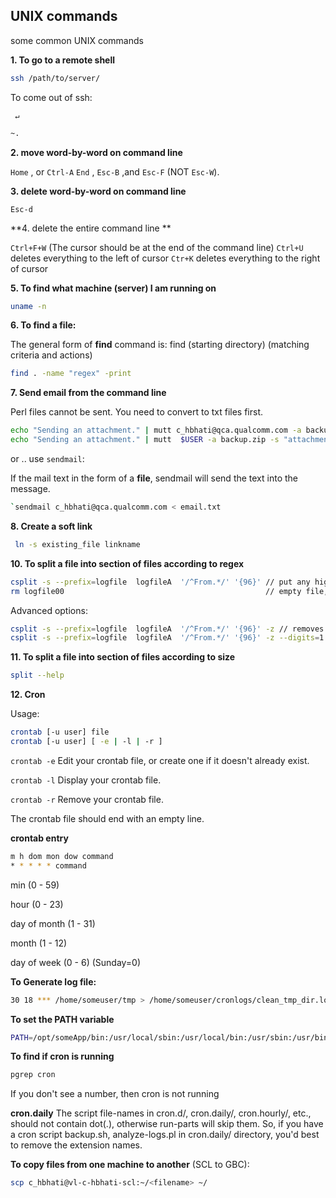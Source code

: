 ## UNIX commands
some common UNIX commands

**1. To go to a remote shell**
```bash
ssh /path/to/server/
```
To come out of ssh:

` ↵`
```bash
~.
```

**2. move word-by-word on command line**

`Home` , or  `Ctrl-A`
`End` ,
`Esc-B` ,and
 `Esc-F`  (NOT `Esc-W`).


**3. delete word-by-word on command line**

`Esc-d` 


**4. delete the entire command line **

`Ctrl+F+W`   (The cursor should be at the end of the command line)
`Ctrl+U` deletes everything to the left of cursor
`Ctr+K` deletes everything to the right of cursor


**5. To find what machine (server) I am running on**
```bash
uname -n
```

**6. To find a file:**

The general form of **find** command is:
 find (starting directory) (matching criteria and actions)
```bash
find . -name "regex" -print
```

**7. Send email from the command line**

Perl files cannot be sent. You need to convert to txt files first.
```bash
echo "Sending an attachment." | mutt c_hbhati@qca.qualcomm.com -a backup.zip -s "attachment" 
echo "Sending an attachment." | mutt  $USER -a backup.zip -s "attachment" 
```
or ..
use `sendmail`: 

If the mail text in the form of a **file**, sendmail  will send the text into the message.
```bash
`sendmail c_hbhati@qca.qualcomm.com < email.txt
```

**8. Create a soft link**
```bash
 ln -s existing_file linkname
```

**10. To split a file into section  of files according to regex**
```bash
csplit -s --prefix=logfile  logfileA  '/^From.*/' '{96}' // put any high number
rm logfile00                                             // empty file, i.e. everything uptill the first pattern
```

Advanced options:
```bash
csplit -s --prefix=logfile  logfileA  '/^From.*/' '{96}' -z // removes empty files
csplit -s --prefix=logfile  logfileA  '/^From.*/' '{96}' -z --digits=1 // no 00,01 etc.
```

**11. To split a file into section  of files according to size**
```bash
split --help
```

**12. Cron**

Usage:
```bash
crontab [-u user] file
crontab [-u user] [ -e | -l | -r ]
```
`crontab -e` Edit your crontab file, or create one if it doesn't already exist.

`crontab -l` Display your crontab file.

`crontab -r` Remove your crontab file.

The crontab file should end with an empty line.

**crontab entry**
```bash
m h dom mon dow command
* * * * * command
```

min (0 - 59)

hour (0 - 23)

day of month (1 - 31)

month (1 - 12)

day of week (0 - 6) (Sunday=0)

**To Generate log file:**
```bash
30 18 *** /home/someuser/tmp > /home/someuser/cronlogs/clean_tmp_dir.log
```
**To set the PATH variable**
```bash
PATH=/opt/someApp/bin:/usr/local/sbin:/usr/local/bin:/usr/sbin:/usr/bin:/sbin:/bin
```

**To find if cron is running**
```bash
pgrep cron
```
If you don't see a number, then cron is not running

**cron.daily**
The script file-names in cron.d/, cron.daily/, cron.hourly/, etc., should not contain dot(.), otherwise run-parts will skip them.
So, if you have a cron script backup.sh, analyze-logs.pl in cron.daily/ directory, you'd best to remove the extension names.

**To copy files from one machine to another** (SCL to GBC):
```bash
scp c_hbhati@vl-c-hbhati-scl:~/<filename> ~/
```
